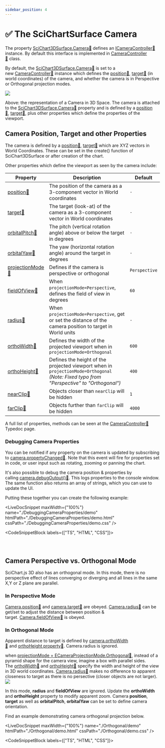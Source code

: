 ```yaml
---
sidebar_position: 4
---
```


# ✅ The SciChartSurface Camera

The property [SciChart3DSurface.Camera:blue_book:](https://www.scichart.com/documentation/js/current/typedoc/classes/scichart3dsurface.html#camera) defines an [ICameraController:blue_book:](https://www.scichart.com/documentation/js/current/typedoc/interfaces/icameracontroller.html) instance. By default this interface is implemented in [CameraController:blue_book:](https://www.scichart.com/documentation/js/current/typedoc/classes/cameracontroller.html) class.

By default, the [SciChart3DSurface.Camera:blue_book:](https://www.scichart.com/documentation/js/current/typedoc/classes/scichart3dsurface.html#camera) is set to a new [CameraController:blue_book:](https://www.scichart.com/documentation/js/current/typedoc/classes/cameracontroller.html) instance which defines the [position:blue_book:](https://www.scichart.com/documentation/js/current/typedoc/classes/cameracontroller.html#position), [target:blue_book:](https://www.scichart.com/documentation/js/current/typedoc/classes/cameracontroller.html#target) (in world coordinates) of the camera, and whether the camera is in Perspective or Orthogonal projection modes.

![](/images/Chart3D_Camera.png)

Above: the representation of a Camera in 3D Space. The camera is attached to the [SciChart3DSurface.Camera:blue_book:](https://www.scichart.com/documentation/js/current/typedoc/classes/scichart3dsurface.html#camera) property and is defined by a [position:blue_book:](https://www.scichart.com/documentation/js/current/typedoc/classes/cameracontroller.html#position), [target:blue_book:](https://www.scichart.com/documentation/js/current/typedoc/classes/cameracontroller.html#position), plus other properties which define the properties of the viewport.

Camera Position, Target and other Properties
--------------------------------------------

The camera is defined by a [position:blue_book:](https://www.scichart.com/documentation/js/current/typedoc/classes/cameracontroller.html#position), [target:blue_book:](https://www.scichart.com/documentation/js/current/typedoc/classes/cameracontroller.html#position) which are XYZ vectors in World Coordinates. These can be set in the create() function of SciChart3DSurface or after creation of the chart.

Other properties which define the viewport as seen by the camera include:

| Property | Description | Default |
|----------|-------------|---------|
| [position:blue_book:](https://www.scichart.com/documentation/js/current/typedoc/classes/cameracontroller.html#position) | The position of the camera as a 3-component vector in World coordinates | `-` |
| [target:blue_book:](https://www.scichart.com/documentation/js/current/typedoc/classes/cameracontroller.html#target) | The target (look-at) of the camera as a 3-component vector in World coordinates | `-` |
| [orbitalPitch:blue_book:](https://www.scichart.com/documentation/js/current/typedoc/classes/cameracontroller.html#orbitalpitch) | The pitch (vertical rotation angle) above or below the target in degrees | `-` |
| [orbitalYaw:blue_book:](https://www.scichart.com/documentation/js/current/typedoc/classes/cameracontroller.html#orbitalyaw) | The yaw (horizontal rotation angle) around the target in degrees | `-` |
| [projectionMode:blue_book:](https://www.scichart.com/documentation/js/current/typedoc/classes/cameracontroller.html#projectionmode) | Defines if the camera is perspective or orthogonal | `Perspective` |
| [fieldOfView:blue_book:](https://www.scichart.com/documentation/js/current/typedoc/classes/cameracontroller.html#fieldofview) | When `projectionMode=Perspective`, defines the field of view in degrees | `60` |
| [radius:blue_book:](https://www.scichart.com/documentation/js/current/typedoc/classes/cameracontroller.html#radius) | When `projectionMode=Perspective`, get or set the distance of the camera position to target in World units | `-` |
| [orthoWidth:blue_book:](https://www.scichart.com/documentation/js/current/typedoc/classes/cameracontroller.html#orthowidth) | Defines the width of the projected viewport when in `projectionMode=Orthogonal` | `600` |
| [orthoHeight:blue_book:](https://www.scichart.com/documentation/js/current/typedoc/classes/cameracontroller.html#orthoheight) | Defines the height of the projected viewport when in `projectionMode=Orthogonal` *(Note: Fixed typo from "Perspective" to "Orthogonal")* | `400` |
| [nearClip:blue_book:](https://www.scichart.com/documentation/js/current/typedoc/classes/cameracontroller.html#nearclip) | Objects closer than `nearClip` will be hidden | `1` |
| [farClip:blue_book:](https://www.scichart.com/documentation/js/current/typedoc/classes/cameracontroller.html#farclip) | Objects further than `farClip` will be hidden | `4000` |

A full list of properties, methods can be seen at the [CameraController:blue_book:](https://www.scichart.com/documentation/js/current/typedoc/classes/cameracontroller.html) Typedoc page.


### Debugging Camera Properties

You can be notified if any property on the camera is updated by subscribing to [camera.propertyChanged:blue_book:](https://www.scichart.com/documentation/js/current/typedoc/classes/cameracontroller.html#propertychanged). Note that this event will fire for properties set in code, or user input such as rotating, zooming or panning the chart.

It's also possible to debug the camera position & properties by calling [camera.debugOutput():blue_book:](https://www.scichart.com/documentation/js/current/typedoc/classes/cameracontroller.html#debugoutput). This logs properties to the console window. The same function also returns an array of strings, which you can use to update the UI.

Putting these together you can create the following example:

<LiveDocSnippet maxWidth={"100%"} name="./DebuggingCameraProperties/demo" htmlPath="./DebuggingCameraProperties/demo.html" cssPath="./DebuggingCameraProperties/demo.css" />

<CodeSnippetBlock labels={["TS", "HTML", "CSS"]}>
```ts showLineNumbers file=./DebuggingCameraProperties/demo.ts
```
```html showLineNumbers file=./DebuggingCameraProperties/demo.html
```
```css showLineNumbers file=./DebuggingCameraProperties/demo.css
```
</CodeSnippetBlock>

Camera Perspective vs. Orthogonal Mode
--------------------------------------

SciChart.js 3D also has an orthogonal mode. In this mode, there is no perspective effect of lines converging or diverging and all lines in the same X,Y or Z plane are parallel.

### In Perspective Mode

[Camera.position:blue_book:](https://www.scichart.com/documentation/js/current/typedoc/classes/cameracontroller.html#position) and [camera.target:blue_book:](https://www.scichart.com/documentation/js/current/typedoc/classes/cameracontroller.html#target) are obeyed. [Camera.radius:blue_book:](https://www.scichart.com/documentation/js/current/typedoc/classes/cameracontroller.html#radius) can be get/set to adjust the distance between position & target. [Camera.fieldOfView:blue_book:](https://www.scichart.com/documentation/js/current/typedoc/classes/cameracontroller.html#fieldofview) is obeyed.

### In Orthogonal Mode

Apparent distance to target is defined by [camera.orthoWidth:blue_book:](https://www.scichart.com/documentation/js/current/typedoc/classes/cameracontroller.html#orthowidth) and [orthoHeight property:blue_book:](https://www.scichart.com/documentation/js/current/typedoc/classes/cameracontroller.html#orthoheight). Camera.radius is ignored.

when [projectionMode = ECameraProjectionMode.Orthogonal:blue_book:](https://www.scichart.com/documentation/js/current/typedoc/classes/cameracontroller.html#projectionmode), instead of a pyramid shape for the camera view, imagine a box with parallel sides. The [orthoWidth:blue_book:](https://www.scichart.com/documentation/js/current/typedoc/classes/cameracontroller.html#orthowidth) and [orthoHeight:blue_book:](https://www.scichart.com/documentation/js/current/typedoc/classes/cameracontroller.html#orthoheight) specify the width and height of the view in 3D world coordinates. [Camera.radius:blue_book:](https://www.scichart.com/documentation/js/current/typedoc/classes/cameracontroller.html#radius) makes no difference to apparent closeness to target as there is no persective (closer objects are not larger).  
![](/images/Chart3D_Camera_Ortho.png)

In this mode, **radius** and **fieldOfView** are ignored. Update the **orthoWidth** and **orthoHeight** property to modify apparent zoom. Camera **position**, **target** as well as **orbitalPitch**, **orbitalYaw** can be set to define camera orientation.

Find an example demonstrating camera orthogonal projection below.

<LiveDocSnippet maxWidth={"100%"} name="./Orthogonal/demo" htmlPath="./Orthogonal/demo.html" cssPath="./Orthogonal/demo.css" />

<CodeSnippetBlock labels={["TS", "HTML", "CSS"]}>
```ts showLineNumbers file=./Orthogonal/demo.ts
```
```html showLineNumbers file=./Orthogonal/demo.html
```
```css showLineNumbers file=./Orthogonal/demo.css
```
</CodeSnippetBlock>